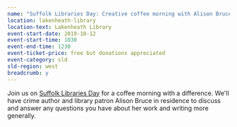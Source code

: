 ```yaml
---
name: "Suffolk Libraries Day: Creative coffee morning with Alison Bruce"
location: lakenheath-library
location-text: Lakenheath Library
event-start-date: 2019-10-12
event-start-time: 1030
event-end-time: 1230
event-ticket-price: free but donations appreciated
event-category: sld
sld-region: west
breadcrumb: y
---
```


Join us on [Suffolk Libraries Day](/suffolk-libraries-day/) for a coffee morning with a difference. We'll have crime author and library patron Alison Bruce in residence to discuss and answer any questions you have about her work and writing more generally.
